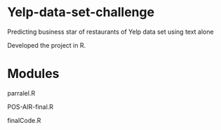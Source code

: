 Yelp-data-set-challenge
=======================

Predicting business star of restaurants of Yelp data set using text alone

Developed the project in R.

Modules
=======
parralel.R

POS-AIR-final.R

finalCode.R
